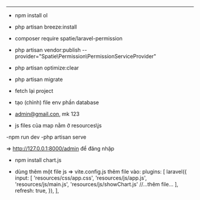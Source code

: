 ---------
- npm install ol
- php artisan breeze:install
- composer require spatie/laravel-permission
- php artisan vendor:publish --provider="Spatie\Permission\PermissionServiceProvider"
- php artisan optimize:clear
- php artisan migrate

- fetch lại project
- tạo (chỉnh) file env phần database
- admin@gmail.con, mk 123
- js files của map nằm ở resources\js

-npm run dev
-php artisan serve

=> http://127.0.0.1:8000/admin để đăng nhập

- npm install chart.js

- dùng thêm một file js => vite.config.js thêm file vào:
    plugins: [
        laravel({
            input: [
                'resources/css/app.css',
                'resources/js/app.js',
                'resources/js/main.js',
                'resources/js/showChart.js'
                //...thêm file...
            ],
            refresh: true,
        }),
    ],


